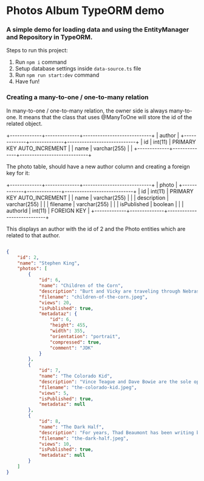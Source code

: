 # Photos Album TypeORM demo
### A simple demo for loading data and using the EntityManager and Repository in TypeORM.



Steps to run this project:

1. Run `npm i` command
2. Setup database settings inside `data-source.ts` file
3. Run `npm run start:dev` command
4. Have fun!

###  Creating a many-to-one / one-to-many relation

In many-to-one / one-to-many relation, the owner side is always many-to-one. It means that the class that uses @ManyToOne will store the id of the related object.

+-------------+--------------+----------------------------+
|                          author                         |
+-------------+--------------+----------------------------+
| id          | int(11)      | PRIMARY KEY AUTO_INCREMENT |
| name        | varchar(255) |                            |
+-------------+--------------+----------------------------+

The photo table, should have a new author column and creating a foreign key for it:

+-------------+--------------+----------------------------+
|                         photo                           |
+-------------+--------------+----------------------------+
| id          | int(11)      | PRIMARY KEY AUTO_INCREMENT |
| name        | varchar(255) |                            |
| description | varchar(255) |                            |
| filename    | varchar(255) |                            |
| isPublished | boolean      |                            |
| authorId    | int(11)      | FOREIGN KEY                |
+-------------+--------------+----------------------------+



This displays an author with the id of 2 and the Photo entities which are related to that author.

```json

{
    "id": 2,
    "name": "Stephen King",
    "photos": [
        {
            "id": 6,
            "name": "Children of the Corn",
            "description": "Burt and Vicky are traveling through Nebraska on their way to California on a vacation meant to save their failing marriage.",
            "filename": "children-of-the-corn.jpeg",
            "views": 20,
            "isPublished": true,
            "metadataz": {
                "id": 6,
                "height": 455,
                "width": 355,
                "orientation": "portrait",
                "compressed": true,
                "comment": "JDK"
            }
        },
        {
            "id": 7,
            "name": "The Colorado Kid",
            "description": "Vince Teague and Dave Bowie are the sole operators of The Weekly Islander, a small Maine newspaper. Stephanie McCann has been working for them as an intern.",
            "filename": "the-colorado-kid.jpeg",
            "views": 5,
            "isPublished": true,
            "metadataz": null
        },
        {
            "id": 8,
            "name": "The Dark Half",
            "description": "For years, Thad Beaumont has been writing books under the pseudonym George Stark. When a journalist threatens to expose Beaumont's pen name, the author decides to go public first, killing off his pseudonym.",
            "filename": "the-dark-half.jpeg",
            "views": 10,
            "isPublished": true,
            "metadataz": null
        }
    ]
}

```